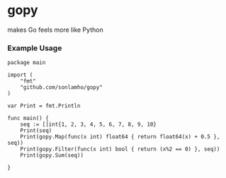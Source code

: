 # gopy
makes Go feels more like Python


### Example Usage

```golang
package main

import (
	"fmt"
	"github.com/sonlamho/gopy"
)

var Print = fmt.Println

func main() {
	seq := []int{1, 2, 3, 4, 5, 6, 7, 8, 9, 10}
	Print(seq)
	Print(gopy.Map(func(x int) float64 { return float64(x) + 0.5 }, seq))
	Print(gopy.Filter(func(x int) bool { return (x%2 == 0) }, seq))
	Print(gopy.Sum(seq))

}
```
